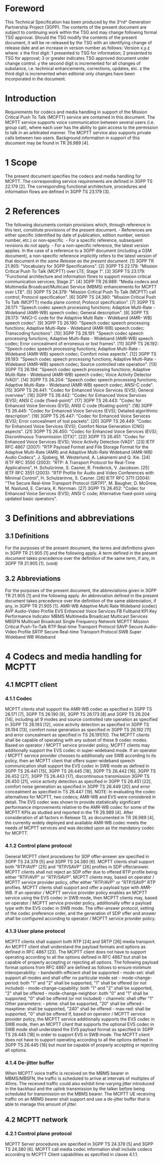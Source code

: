# Foreword
This Technical Specification has been produced by the 3^rd^ Generation
Partnership Project (3GPP).
The contents of the present document are subject to continuing work within the
TSG and may change following formal TSG approval. Should the TSG modify the
contents of the present document, it will be re-released by the TSG with an
identifying change of release date and an increase in version number as
follows:
Version x.y.z
where:
x the first digit:
1 presented to TSG for information;
2 presented to TSG for approval;
3 or greater indicates TSG approved document under change control.
y the second digit is incremented for all changes of substance, i.e. technical
enhancements, corrections, updates, etc.
z the third digit is incremented when editorial only changes have been
incorporated in the document.
# Introduction
Requirements for codecs and media handling in support of the Mission Critical
Push To Talk (MCPTT) service are contained in this document.
The MCPTT service supports voice communication between several users (i.e.
group call), where each user has the ability to gain access to the permission
to talk in an arbitrated manner. The MCPTT service also supports private calls
between two users.
Background information in support of this document may be found in TR 26.989
[4].
# 1 Scope
The present document specifies the codecs and media handling for MCPTT. The
corresponding service requirements are defined in 3GPP TS 22.179 [2]. The
corresponding functional architecture, procedures and information flows are
defined in 3GPP TS 23.179 [3].
# 2 References
The following documents contain provisions which, through reference in this
text, constitute provisions of the present document.
\- References are either specific (identified by date of publication, edition
number, version number, etc.) or non‑specific.
\- For a specific reference, subsequent revisions do not apply.
\- For a non-specific reference, the latest version applies. In the case of a
reference to a 3GPP document (including a GSM document), a non-specific
reference implicitly refers to the latest version of that document _in the
same Release as the present document_.
[1] 3GPP TR 21.905: \"Vocabulary for 3GPP Specifications\".
[2] 3GPP TS 22.179: \"Mission Critical Push To Talk (MCPTT) over LTE; Stage
1\".
[3] 3GPP TS 23.179: \"Functional architecture and information flows to support
mission critical communication services; Stage 2\".
[4] 3GPP TR 26.989: \"Media codecs and Multimedia Broadcast/Multicast Service
(MBMS) enhancements for MCPTT over LTE\".
[5] 3GPP TS 24.379: \"Mission Critical Push To Talk (MCPTT) call control;
Protocol specification\".
[6] 3GPP TS 24.380: \"Mission Critical Push To Talk (MCPTT) media plane
control; Protocol specification\".
[7] 3GPP TS 26.171: \"Speech codec speech processing functions; Adaptive
Multi-Rate - Wideband (AMR-WB) speech codec; General description\".
[8] 3GPP TS 26.173: \"ANCI-C code for the Adaptive Multi Rate - Wideband (AMR-
WB) speech codec\".
[9] 3GPP TS 26.190: \"Speech codec speech processing functions; Adaptive
Multi-Rate - Wideband (AMR-WB) speech codec; Transcoding functions\".
[10] 3GPP TS 26.191: \"Speech codec speech processing functions; Adaptive
Multi-Rate - Wideband (AMR-WB) speech codec; Error concealment of erroneous or
lost frames\".
[11] 3GPP TS 26.192: \"Speech codec speech processing functions; Adaptive
Multi-Rate - Wideband (AMR-WB) speech codec; Comfort noise aspects\".
[12] 3GPP TS 26.193: \"Speech codec speech processing functions; Adaptive
Multi-Rate - Wideband (AMR-WB) speech codec; Source controlled rate
operation\".
[13] 3GPP TS 26.194: \"Speech codec speech processing functions; Adaptive
Multi-Rate - Wideband (AMR-WB) speech codec; Voice Activity Detector (VAD)\".
[14] 3GPP TS 26.204: \"Speech codec speech processing functions; Adaptive
Multi-Rate - Wideband (AMR-WB) speech codec; ANSI-C code\".
[15] 3GPP TS 26.441: \"Codec for Enhanced Voice Services (EVS); General
overview\".
[16] 3GPP TS 26.442: \"Codec for Enhanced Voice Services (EVS); ANSI C code
(fixed-point)\".
[17] 3GPP TS 26.443: \"Codec for Enhanced Voice Services (EVS); ANSI C code
(floating-point)\".
[18] 3GPP TS 26.445: \"Codec for Enhanced Voice Services (EVS); Detailed
algorithmic description\".
[19] 3GPP TS 26.447: \"Codec for Enhanced Voice Services (EVS); Error
concealment of lost packets\".
[20] 3GPP TS 26.449: \"Codec for Enhanced Voice Services (EVS); Comfort Noise
Generation (CNG) aspects\".
[21] 3GPP TS 26.450: \"Codec for Enhanced Voice Services (EVS); Discontinuous
Transmission (DTX)\".
[22] 3GPP TS 26.451: \"Codec for Enhanced Voice Services (EVS); Voice Activity
Detection (VAD)\".
[23] IETF RFC 4867 (2007): \"RTP Payload Format and File Storage Format for
the Adaptive Multi-Rate (AMR) and Adaptive Multi-Rate Wideband (AMR-WB) Audio
Codecs\", J. Sjoberg, M. Westerlund, A. Lakaniemi and Q. Xie.
[24] IETF RFC 3550 (2003): \"RTP: A Transport Protocol for Real-Time
Applications\", H. Schulzrinne, S. Casner, R. Frederick, V. Jacobson.
[25] IETF RFC 3551 (2003): \"RTP Profile for Audio and Video Conferences with
Minimal Control\", H. Schulzerinne, S. Casner.
[26] IETF RFC 3711 (2004): \"The Secure Real-time Transport Protocol (SRTP)\",
M. Baugher, D. McGrew, M. Naslund, E. Carrara, K. Norrman.
[27] 3GPP TS 26.452: \"Codec for Enhanced Voice Services (EVS); ANSI C code;
Alternative fixed-point using updated basic operators\".
# 3 Definitions and abbreviations
## 3.1 Definitions
For the purposes of the present document, the terms and definitions given in
3GPP TR 21.905 [1] and the following apply. A term defined in the present
document takes precedence over the definition of the same term, if any, in
3GPP TR 21.905 [1].
(void)
## 3.2 Abbreviations
For the purposes of the present document, the abbreviations given in 3GPP TR
21.905 [1] and the following apply. An abbreviation defined in the present
document takes precedence over the definition of the same abbreviation, if
any, in 3GPP TR 21.905 [1].
AMR-WB Adaptive Multi Rate Wideband (codec)
AVP Audio-Video Profile
EVS Enhanced Voice Services
FB Fullband
KPI Key Performance Indicator
MBMS Multimedia Broadcast Multicast Services
MBSFN Multicast Broadcast Single Frequency Network
MCPTT Mission Critical Push-To-Talk
RTP Real-time Transport Protocol
SAVP Secure Audio-Video Profile
SRTP Secure Real-time Transport Protocol
SWB Super Wideband
WB Wideband
# 4 Codecs and media handling for MCPTT
## 4.1 MCPTT client
### 4.1.1 Codec
MCPTT clients shall support the AMR-WB codec as specified in 3GPP TS 26.171
‎‎[7], 3GPP TS 26.190 ‎[9], 3GPP TS 26.173 ‎[8] and 3GPP TS 26.204 [14],
including all 9 modes and source controlled rate operation as specified in
‎3GPP TS 26.193 [12], voice activity detection as specified in 3GPP TS 26.194
[13], comfort noise generation as specified in 3GPP TS 26.192 [11] and error
concealment as specified in TS 26.191[10]. The MCPTT clients shall be capable
of operating with any subset of these 9 codec modes.
Based on operator / MCPTT service provider policy, MCPTT clients may
additionally support the EVS codec in super-wideband mode.
If an operator / MCPTT service provider chooses to additionally use SWB
according to its policy, then an MCPTT client that offers super-wideband
speech communication shall support the EVS codec in SWB mode as defined in
3GPP TS 26.441 [15], 3GPP TS 26.445 [18], 3GPP TS 26.442 [16], 3GPP TS 26.452
[27], 3GPP TS 26.443 [17], discontinuous transmission 3GPP TS 26.450 [21],
voice activity detection as specified in 3GPP TS 26.451 [22], comfort noise
generation as specified in 3GPP TS 26.449 [20] and error concealment as
specified in TS 26.447 [19].
NOTE: In evaluating the codec alternatives for MCPTT, two codecs; AMR-WB and
EVS were considered in detail. The EVS codec was shown to provide
statistically significant performance improvements relative to the AMR-WB
codec for some of the MCPTT KPIs as studied and reported in the TR 26.989 [4].
After consideration of all factors in Release 13, as documented in TR 26.989
[4], the currently widely deployed and available AMR-WB codec meets the needs
of MCPTT services and was decided upon as the mandatory codec for MCPTT.
### 4.1.2 Control plane protocol
General MCPTT client procedures for SDP offer-answer are specified in 3GPP TS
24.379 [5] and 3GPP TS 24.380 [6].
MCPTT clients shall support both \"RTP/AVP\" [25] and \"RTP/SAVP\" [26]
profiles in SDP offer/answer. MCPTT clients shall not reject an SDP offer due
to offered RTP profile being either \"RTP/AVP\" or \"RTP/SAVP\". MCPTT clients
may, based on operator / MCPTT service provider policy, offer either
\"RTP/AVP\" or \"RTP/SAVP\" RTP profiles.
MCPTT clients shall support and offer a payload type with AMR-WB.
If an operator / MCPTT service provider policy enables an MCPTT service using
the EVS codec in SWB mode, then MCPTT clients may, based on operator / MCPTT
service provider policy, additionally offer a payload type with the EVS codec
in SWB mode.
The offer-answer protocol, setting of the codec preference order, and the
generation of SDP offer and answer shall be configured according to operator /
MCPTT service provider policy.
### 4.1.3 User plane protocol
MCPTT clients shall support both RTP [24] and SRTP [26] media transport.
An MCPTT client shall understand the payload formats and options as defined in
RFC 4867 [23]. The MCPTT client does not have to support operating according
to all the options defined in RFC 4867 but shall be capable of properly
accepting or rejecting all options.
The following payload format options from RFC 4867 are defined as follows to
ensure minimum interoperability:
\- bandwidth-efficient shall be supported
\- mode-set: shall support all modes and shall offer no particular mode set
\- mode-change-period: both \"1\" and \"2\" shall be supported, \"1\" shall be
offered (or not included)
\- mode-change-capability: both \"1\" and \"2\" shall be supported, \"2\"
shall be offered
\- mode-change-neighbor: both \"0\" and \"1\" shall be supported, \"0\" shall
be offered (or not included)
\- channels: shall offer \"1\"
Other parameters:
\- ptime: shall be supported, \"20\" shall be offered
\- maxptime: shall be supported, \"240\" shall be offered
\- max-red: shall be supported, \"0\" shall be offered
If, based on operator / MCPTT service provider policy, the MCPTT service
additionally supports the EVS codec in SWB mode, then an MCPTT client that
supports the optional EVS codec in SWB mode shall understand the EVS payload
format as specified in 3GPP TS 26.445 [18] in order to support EVS in SWB
mode. The MCPTT client does not have to support operating according to all the
options defined in 3GPP TS 26.445 [18] but must be capable of properly
accepting or rejecting all options.
### 4.1.4 De-jitter buffer
When MCPTT voice traffic is received on the MBMS bearer in MBMS/MBSFN, the
traffic is scheduled to arrive at intervals of multiples of 40ms. The received
traffic could also exhibit time-varying jitter introduced in the backhaul and
the uplink transmission by the talker before being scheduled for transmission
on the MBMS bearer. The MCPTT UE receiving traffic on an MBMS bearer shall
support and use a de-jitter buffer that is able to manage this amount of
jitter.
## 4.2 MCPTT network
### 4.2.1 Control plane protocol
MCPTT Server procedures are specified in 3GPP TS 24.379 [5] and 3GPP TS 24.380
[6].
MCPTT call media codec information shall include codecs according to MCPTT
Client capabilities as specified in clause 4.1.1.
#
